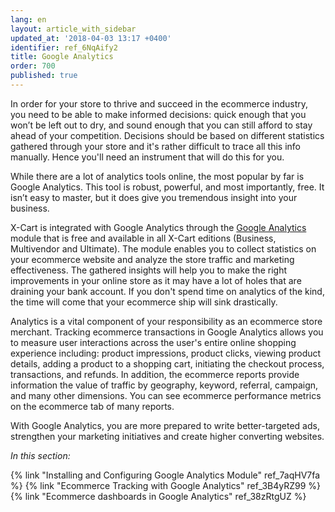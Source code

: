 ```yaml
---
lang: en
layout: article_with_sidebar
updated_at: '2018-04-03 13:17 +0400'
identifier: ref_6NqAify2
title: Google Analytics
order: 700
published: true
---
```

In order for your store to thrive and succeed in the ecommerce industry, you need to be able to make informed decisions: quick enough that you won’t be left out to dry, and sound enough that you can still afford to stay ahead of your competition. Decisions should be based on different statistics gathered through your store and it's rather difficult to trace all this info manually. Hence you'll need an instrument that will do this for you. 

While there are a lot of analytics tools online, the most popular by far is Google Analytics. This tool is robust, powerful, and most importantly, free. It isn’t easy to master, but it does give you tremendous insight into your business.

X-Cart is integrated with Google Analytics through the [Google Analytics](https://market.x-cart.com/addons/google-analytics.html "Google Analytics") module that is free and available in all X-Cart editions (Business, Multivendor and Ultimate). The module enables you to collect statistics on your ecommerce website and analyze the store traffic and marketing effectiveness. The gathered insights will help you to make the right improvements in your online store as it may have a lot of holes that are draining your bank account. If you don't spend time on analytics of the kind, the time will come that your ecommerce ship will sink drastically.

Analytics is a vital component of your responsibility as an ecommerce store merchant. Tracking ecommerce transactions in Google Analytics allows you to measure user interactions across the user's entire online shopping experience including: product impressions, product clicks, viewing product details, adding a product to a shopping cart, initiating the checkout process, transactions, and refunds. In addition, the ecommerce reports provide information the value of traffic by geography, keyword, referral, campaign, and many other dimensions. You can see ecommerce performance metrics on the ecommerce tab of many reports. 

With Google Analytics, you are more prepared to write better-targeted ads, strengthen your marketing initiatives and create higher converting websites.

_In this section:_

{% link "Installing and Configuring  Google Analytics Module" ref_7aqHV7fa %}
{% link "Ecommerce Tracking with Google Analytics" ref_3B4yRZ99 %}
{% link "Ecommerce dashboards in Google Analytics" ref_38zRtgUZ %}
